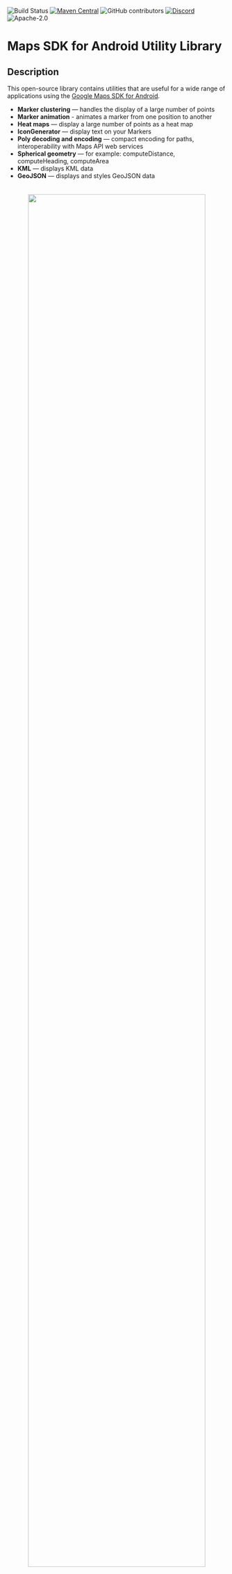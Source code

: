 ![Build Status](https://github.com/googlemaps/android-maps-utils/actions/workflows/test.yml/badge.svg?branch=main)
[![Maven Central](https://maven-badges.herokuapp.com/maven-central/com.google.maps.android/android-maps-utils/badge.svg)](https://maven-badges.herokuapp.com/maven-central/com.google.maps.android/android-maps-utils)
![GitHub contributors](https://img.shields.io/github/contributors/googlemaps/android-maps-utils?color=green)
[![Discord](https://img.shields.io/discord/676948200904589322)](https://discord.gg/hYsWbmk)
![Apache-2.0](https://img.shields.io/badge/license-Apache-blue)

# Maps SDK for Android Utility Library

## Description

This open-source library contains utilities that are useful for a wide
range of applications using the [Google Maps SDK for Android][android-site].

- **Marker clustering** — handles the display of a large number of points
- **Marker animation** - animates a marker from one position to another
- **Heat maps** — display a large number of points as a heat map
- **IconGenerator** — display text on your Markers
- **Poly decoding and encoding** — compact encoding for paths,
  interoperability with Maps API web services
- **Spherical geometry** — for example: computeDistance, computeHeading,
  computeArea
- **KML** — displays KML data
- **GeoJSON** — displays and styles GeoJSON data

<p align="center"><img width="90%" vspace="20" src="https://cloud.githubusercontent.com/assets/1950036/6629704/f57bc6d8-c908-11e4-815a-0d909fe02f99.gif"></p>

You can also find Kotlin extensions for this library [here][android-maps-ktx].

## Developer Documentation

The generated [reference docs][javadoc] for a full list of classes and their methods.

Written guides for using the utilities are published in
[Google Maps Platform documentation][devsite-guide].

## Requirements

* Android API level 15+
* [Maps SDK for Android](https://developers.google.com/maps/documentation/android-sdk/config) via Google Play Services

## Installation

```groovy
dependencies {
    // Utilities for Maps SDK for Android (requires Google Play Services)
    implementation 'com.google.maps.android:android-maps-utils:3.4.0'
}
```

## Demo App

<img src="https://developers.google.com/maps/documentation/android-sdk/images/utility-markercluster.png" width="150" align=right>

This repository includes a [demo app](demo) that illustrates the use of this library.

To run the demo app, you'll have to:

1. [Get a Maps API key](https://developers.google.com/maps/documentation/android-sdk/get-api-key)
1. Open the file `local.properties` in the root project (this file should *NOT* be under version control to protect your API key)
1. Add a single line to `local.properties` that looks like `MAPS_API_KEY=YOUR_API_KEY`, where `YOUR_API_KEY` is the API key you obtained in the first step
1. Build and run the `gmsDebug` variant for the Maps SDK for Android version

<details>
  <summary><strong>Migration Guide from v0.x to 1.0</strong></summary>

## Migration Guide from v0.x to 1.0

Improvements made in version [1.0.0](https://github.com/googlemaps/android-maps-utils/releases/tag/1.0.0) of the library to support multiple layers on the map caused breaking changes to versions prior to it. These changes also modify behaviors that are documented in the [Maps SDK for Android Maps documentation](https://developers.google.com/maps/documentation/android-sdk/intro) site. This section outlines all those changes and how you can migrate to use this library since version 1.0.0.


### Adding Click Events

Click events originate in the layer-specific object that added the marker/ground overlay/polyline/polygon. In each layer, the click handlers are passed to the marker, ground overlay, polyline, or polygon `Collection` object.

```java
// Clustering
ClusterManager<ClusterItem> clusterManager = // Initialize ClusterManager - if you're using multiple maps features, use the constructor that passes in Manager objects (see next section)
clusterManager.setOnClusterItemClickListener(item -> {
    // Listen for clicks on a cluster item here
    return false;
});
clusterManager.setOnClusterClickListener(item -> {
    // Listen for clicks on a cluster here
    return false;
});

// GeoJson
GeoJsonLayer geoJsonLayer = // Initialize GeoJsonLayer - if you're using multiple maps features, use the constructor that passes in Manager objects (see next section)
geoJsonLayer.setOnFeatureClickListener(feature -> {
    // Listen for clicks on GeoJson features here
});

// KML
KmlLayer kmlLayer = // Initialize KmlLayer - if you're using multiple maps features, use the constructor that passes in Manager objects (see next section)
kmlLayer.setOnFeatureClickListener(feature -> {
    // Listen for clicks on KML features here
});
```

#### Using Manager Objects

If you use one of Manager objects in the package `com.google.maps.android` (e.g. `GroundOverlayManager`, `MarkerManager`, etc.), say from adding a KML layer, GeoJson layer, or Clustering, you will have to rely on the Collection specific to add an object to the map rather than adding that object directly to `GoogleMap`. This is because each Manager sets itself as a click listener so that it can manage click events coming from multiple layers.

For example, if you have additional `GroundOverlay` objects:

_New_

```java
GroundOverlayManager groundOverlayManager = // Initialize

// Create a new collection first
GroundOverlayManager.Collection groundOverlayCollection = groundOverlayManager.newCollection();

// Add a new ground overlay
GroundOverlayOptions options = // ...
groundOverlayCollection.addGroundOverlay(options);
```

_Old_

```java
GroundOverlayOptions options = // ...
googleMap.addGroundOverlay(options);
```

This same pattern applies for `Marker`, `Circle`, `Polyline`, and `Polygon`.

### Adding a Custom Info Window
If you use `MarkerManager`, adding an `InfoWindowAdapter` and/or an `OnInfoWindowClickListener` should be done on the `MarkerManager.Collection` object.

_New_
```java
CustomInfoWindowAdapter adapter = // ...
OnInfoWindowClickListener listener = // ...

// Create a new Collection from a MarkerManager
MarkerManager markerManager = // ...
MarkerManager.Collection collection = markerManager.newCollection();

// Set InfoWindowAdapter and OnInfoWindowClickListener
collection.setInfoWindowAdapter(adapter);
collection.setOnInfoWindowClickListener(listener);

// Alternatively, if you are using clustering
ClusterManager<ClusterItem> clusterManager = // ...
MarkerManager.Collection markerCollection = clusterManager.getMarkerCollection();
markerCollection.setInfoWindowAdapter(adapter);
markerCollection.setOnInfoWindowClickListener(listener);
```

_Old_
```java
CustomInfoWindowAdapter adapter = // ...
OnInfoWindowClickListener listener = // ...
googleMap.setInfoWindowAdapter(adapter);
googleMap.setOnInfoWindowClickListener(listener);
```

### Adding a Marker Drag Listener

If you use `MarkerManager`, adding an `OnMarkerDragListener` should be done on the `MarkerManager.Collection` object.

_New_
```java
// Create a new Collection from a MarkerManager
MarkerManager markerManager = // ...
MarkerManager.Collection collection = markerManager.newCollection();

// Add markers to collection
MarkerOptions markerOptions = // ...
collection.addMarker(markerOptions);
// ...

// Set OnMarkerDragListener
GoogleMap.OnMarkerDragListener listener = // ...
collection.setOnMarkerDragListener(listener);

// Alternatively, if you are using clustering
ClusterManager<ClusterItem> clusterManager = // ...
MarkerManager.Collection markerCollection = clusterManager.getMarkerCollection();
markerCollection.setOnMarkerDragListener(listener);
```

_Old_
```java
// Add markers
MarkerOptions markerOptions = // ...
googleMap.addMarker(makerOptions);

// Add listener
GoogleMap.OnMarkerDragListener listener = // ...
googleMap.setOnMarkerDragListener(listener);
```

### Clustering

[A bug](https://github.com/googlemaps/android-maps-utils/issues/90) was fixed in v1 to properly clear and re-add markers via the `ClusterManager`.

For example, this didn't work pre-v1, but works for v1 and later:

```java
clusterManager.clearItems();
clusterManager.addItems(items);
clusterManager.cluster();
```

If you're using custom clustering (i.e, if you're extending `DefaultClusterRenderer`), you must override two additional methods in v1:
*  `onClusterItemUpdated()` - should be the same* as your `onBeforeClusterItemRendered()` method
*  `onClusterUpdated()` - should be the same* as your `onBeforeClusterRendered()` method

**Note that these methods can't be identical, as you need to use a `Marker` instead of `MarkerOptions`*

See the [`CustomMarkerClusteringDemoActivity`](demo/src/gms/java/com/google/maps/android/utils/demo/CustomMarkerClusteringDemoActivity.java) in the demo app for a complete example.

_New_

```java
    private class PersonRenderer extends DefaultClusterRenderer<Person> {
        ...
        @Override
        protected void onBeforeClusterItemRendered(Person person, MarkerOptions markerOptions) {
            // Draw a single person - show their profile photo and set the info window to show their name
            markerOptions
                    .icon(getItemIcon(person))
                    .title(person.name);
        }

        /**
         * New in v1
         */
        @Override
        protected void onClusterItemUpdated(Person person, Marker marker) {
            // Same implementation as onBeforeClusterItemRendered() (to update cached markers)
            marker.setIcon(getItemIcon(person));
            marker.setTitle(person.name);
        }

        @Override
        protected void onBeforeClusterRendered(Cluster<Person> cluster, MarkerOptions markerOptions) {
            // Draw multiple people.
            // Note: this method runs on the UI thread. Don't spend too much time in here (like in this example).
            markerOptions.icon(getClusterIcon(cluster));
        }

        /**
         * New in v1
         */
        @Override
        protected void onClusterUpdated(Cluster<Person> cluster, Marker marker) {
            // Same implementation as onBeforeClusterRendered() (to update cached markers)
            marker.setIcon(getClusterIcon(cluster));
        }
        ...
    }
```

_Old_

```java
    private class PersonRenderer extends DefaultClusterRenderer<Person> {
        ...
        @Override
        protected void onBeforeClusterItemRendered(Person person, MarkerOptions markerOptions) {
            // Draw a single person - show their profile photo and set the info window to show their name
            markerOptions
                    .icon(getItemIcon(person))
                    .title(person.name);
        }

        @Override
        protected void onBeforeClusterRendered(Cluster<Person> cluster, MarkerOptions markerOptions) {
            // Draw multiple people.
            // Note: this method runs on the UI thread. Don't spend too much time in here (like in this example).
            markerOptions.icon(getClusterIcon(cluster));
        }
        ...
    }
```

</details>

## Support

Encounter an issue while using this library?

If you find a bug or have a feature request, please [file an issue].
Or, if you'd like to contribute, send us a [pull request] and refer to our [code of conduct].

You can also reach us on our [Discord channel].

For more information, check out the detailed guide on the
[Google Developers site][devsite-guide].

[file an issue]: https://github.com/googlemaps/android-maps-utils/issues/new/choose
[pull request]: https://github.com/googlemaps/android-maps-utils/compare
[code of conduct]: CODE_OF_CONDUCT.md
[Discord channel]: https://discord.gg/hYsWbmk
[android-site]: https://developers.google.com/maps/documentation/android-sdk
[devsite-guide]: https://developers.google.com/maps/documentation/android-sdk/utility
[javadoc]: https://www.javadoc.io/doc/com.google.maps.android/android-maps-utils/latest/index.html
[android-maps-ktx]: https://github.com/googlemaps/android-maps-ktx
